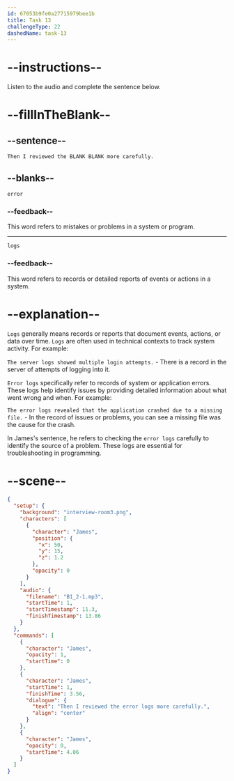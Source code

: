 ```yaml
---
id: 67053b9fe0a27715979bee1b
title: Task 13
challengeType: 22
dashedName: task-13
---
```


<!-- (Audio) James: Then I reviewed the error logs more carefully. -->

# --instructions--

Listen to the audio and complete the sentence below.

# --fillInTheBlank--

## --sentence--

`Then I reviewed the BLANK BLANK more carefully.`

## --blanks--

`error`

### --feedback--

This word refers to mistakes or problems in a system or program.

---

`logs`

### --feedback--

This word refers to records or detailed reports of events or actions in a system.

# --explanation--

`Logs` generally means records or reports that document events, actions, or data over time. `Logs` are often used in technical contexts to track system activity. For example: 

`The server logs showed multiple login attempts.` - There is a record in the server of attempts of logging into it.

`Error logs` specifically refer to records of system or application errors. These logs help identify issues by providing detailed information about what went wrong and when. For example: 

`The error logs revealed that the application crashed due to a missing file.` - In the record of issues or problems, you can see a missing file was the cause for the crash.

In James's sentence, he refers to checking the `error logs` carefully to identify the source of a problem. These logs are essential for troubleshooting in programming.

# --scene--

```json
{
  "setup": {
    "background": "interview-room3.png",
    "characters": [
      {
        "character": "James",
        "position": {
          "x": 50,
          "y": 15,
          "z": 1.2
        },
        "opacity": 0
      }
    ],
    "audio": {
      "filename": "B1_2-1.mp3",
      "startTime": 1,
      "startTimestamp": 11.3,
      "finishTimestamp": 13.86
    }
  },
  "commands": [
    {
      "character": "James",
      "opacity": 1,
      "startTime": 0
    },
    {
      "character": "James",
      "startTime": 1,
      "finishTime": 3.56,
      "dialogue": {
        "text": "Then I reviewed the error logs more carefully.",
        "align": "center"
      }
    },
    {
      "character": "James",
      "opacity": 0,
      "startTime": 4.06
    }
  ]
}
```
